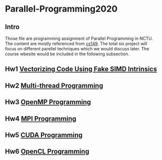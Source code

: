 # Parallel-Programming2020

## Intro
Those file are programming assignment of Parallel Programming in NCTU. The content are mostly referenced from [cs149](http://cs149.stanford.edu/fall20).
The total six project will focus on different parellel techniques which we would discuss later. The course wbesite would be included in the following subsection.



## Hw1 [Vectorizing Code Using Fake SIMD Intrinsics](https://nctu-sslab.github.io/PP-f20/HW1/)


## Hw2 [Multi-thread Programming](https://nctu-sslab.github.io/PP-f20//HW2/)

## Hw3 [OpenMP Programming](https://nctu-sslab.github.io/PP-f20/HW3/)

## Hw4 [MPI Programming](https://nctu-sslab.github.io/PP-f20/HW4/)

## Hw5 [CUDA Programming](https://nctu-sslab.github.io/PP-f20/HW5/)

## Hw6 [OpenCL Programming](https://nctu-sslab.github.io/PP-f20/HW6/)
